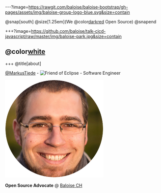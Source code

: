 ---?image=https://rawgit.com/baloise/baloise-bootstrap/gh-pages/assets/img/baloise-group-logo-blue.svg&size=contain

@snap[south]
@size[1.25em](We @color[darkred](♥) Open Source)
@snapend

+++?image=https://github.com/baloise/talk-cicd-javascript/raw/master/img/baloise-park.jpg&size=contain

## @color[white](about/baloise)

+++
@title[about]

[@MarkusTiede](https://twitter.com/MarkusTiede) - ![Friend of Eclipse](http://eclipse.org/donate/images/friendslogo200.png "Friend of Eclipse") - Software Engineer
 
![me](https://github.com/MarkusTiede/about/raw/master/img/me-circle.png)

**Open Source Advocate** @ [Baloise CH](https://www.baloise.ch)
